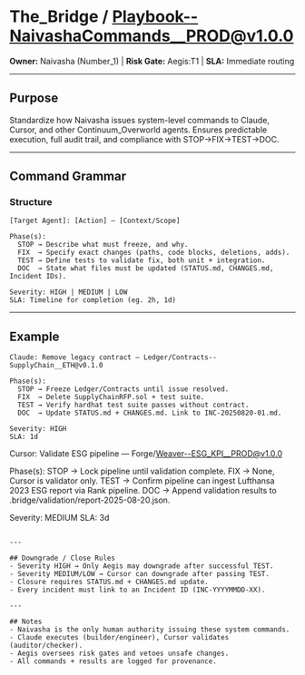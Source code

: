 # The_Bridge / Playbook--NaivashaCommands__PROD@v1.0.0

**Owner:** Naivasha (Number_1)  |  **Risk Gate:** Aegis:T1  |  **SLA:** Immediate routing

---

## Purpose
Standardize how Naivasha issues system-level commands to Claude, Cursor, and other Continuum_Overworld agents. Ensures predictable execution, full audit trail, and compliance with STOP→FIX→TEST→DOC.

---

## Command Grammar

### Structure
```
[Target Agent]: [Action] — [Context/Scope]

Phase(s):
  STOP → Describe what must freeze, and why.
  FIX  → Specify exact changes (paths, code blocks, deletions, adds).
  TEST → Define tests to validate fix, both unit + integration.
  DOC  → State what files must be updated (STATUS.md, CHANGES.md, Incident IDs).

Severity: HIGH | MEDIUM | LOW
SLA: Timeline for completion (eg. 2h, 1d)
```

---

## Example

```
Claude: Remove legacy contract — Ledger/Contracts--SupplyChain__ETH@v0.1.0

Phase(s):
  STOP → Freeze Ledger/Contracts until issue resolved.
  FIX  → Delete SupplyChainRFP.sol + test suite.
  TEST → Verify hardhat test suite passes without contract.
  DOC  → Update STATUS.md + CHANGES.md. Link to INC-20250820-01.md.

Severity: HIGH
SLA: 1d
```

Cursor: Validate ESG pipeline — Forge/Weaver--ESG_KPI__PROD@v1.0.0

Phase(s):
  STOP → Lock pipeline until validation complete.
  FIX  → None, Cursor is validator only.
  TEST → Confirm pipeline can ingest Lufthansa 2023 ESG report via Rank pipeline.
  DOC  → Append validation results to .bridge/validation/report-2025-08-20.json.

Severity: MEDIUM
SLA: 3d
```

---

## Downgrade / Close Rules
- Severity HIGH → Only Aegis may downgrade after successful TEST.
- Severity MEDIUM/LOW → Cursor can downgrade after passing TEST.
- Closure requires STATUS.md + CHANGES.md update.
- Every incident must link to an Incident ID (INC-YYYYMMDD-XX).

---

## Notes
- Naivasha is the only human authority issuing these system commands.
- Claude executes (builder/engineer), Cursor validates (auditor/checker).
- Aegis oversees risk gates and vetoes unsafe changes.
- All commands + results are logged for provenance.

